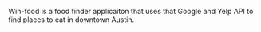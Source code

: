 Win-food is a food finder applicaiton that uses that Google and Yelp API to find places to eat in downtown Austin.
